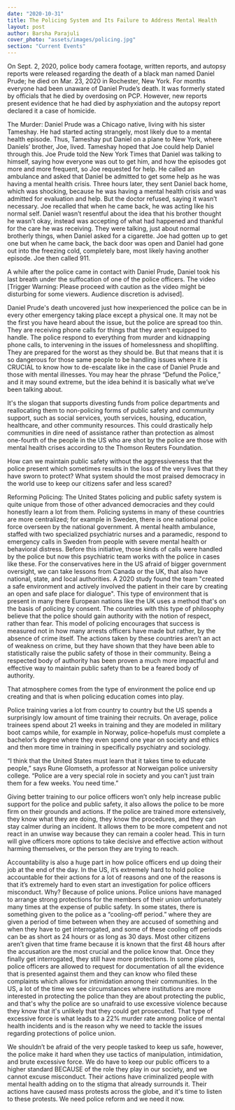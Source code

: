 ```yaml
---
date: "2020-10-31"
title: The Policing System and Its Failure to Address Mental Health
layout: post
author: Barsha Parajuli
cover_photo: "assets/images/policing.jpg"
section: "Current Events"
---
```


On Sept. 2, 2020, police body camera footage, written reports, and autopsy reports were released regarding the death of a black man named Daniel Prude; he died on Mar. 23, 2020 in Rochester, New York. For months everyone had been unaware of Daniel Prude’s death. It was formerly stated by officials that he died by overdosing on PCP. However, new reports present evidence that he had died by asphyxiation and the autopsy report declared it a case of homicide.

The Murder:
Daniel Prude was a Chicago native, living with his sister Tameshay. He had started acting strangely, most likely due to a mental health episode. Thus, Tameshay put Daniel on a plane to New York, where Daniels’ brother, Joe, lived. Tameshay hoped that Joe could help Daniel through this. Joe Prude told the New York Times that Daniel was talking to himself, saying how everyone was out to get him, and how the episodes got more and more frequent, so Joe requested for help. He called an ambulance and asked that Daniel be admitted to get some help as he was having a mental health crisis. Three hours later, they sent Daniel back home, which was shocking, because he was having a mental health crisis and was admitted for evaluation and help. But the doctor refused, saying it wasn’t necessary. Joe recalled that when he came back, he was acting like his normal self. Daniel wasn’t resentful about the idea that his brother thought he wasn’t okay, instead was accepting of what had happened and thankful for the care he was receiving. They were talking, just about normal brotherly things, when Daniel asked for a cigarette. Joe had gotten up to get one but when he came back, the back door was open and Daniel had gone out into the freezing cold, completely bare, most likely having another episode. Joe then called 911.

A while after the police came in contact with Daniel Prude, Daniel took his last breath under the suffocation of one of the police officers. The video [Trigger Warning: Please proceed with caution as the video might be disturbing for some viewers. Audience discretion is advised].

Daniel Prude's death uncovered just how inexperienced the police can be in every other emergency taking place except a physical one. It may not be the first you have heard about the issue, but the police are spread too thin. They are receiving phone calls for things that they aren’t equipped to handle. The police respond to everything from murder and kidnapping phone calls, to intervening in the issues of homelessness and shoplifting. They are prepared for the worst as they should be. But that means that it is so dangerous for those same people to be handling issues where it is CRUCIAL to know how to de-escalate like in the case of Daniel Prude and those with mental illnesses. You may hear the phrase “Defund the Police,” and it may sound extreme, but the idea behind it is basically what we’ve been talking about.

It's the slogan that supports divesting funds from police departments and reallocating them to non-policing forms of public safety and community support, such as social services, youth services, housing, education, healthcare, and other community resources. This could drastically help communities in dire need of assistance rather than protection as almost one-fourth of the people in the US who are shot by the police are those with mental health crises according to the Thomson Reuters Foundation.

How can we maintain public safety without the aggressiveness that the police present which sometimes results in the loss of the very lives that they have sworn to protect? What system should the most praised democracy in the world use to keep our citizens safer and less scared?

Reforming Policing:
The United States policing and public safety system is quite unique from those of other advanced democracies and they could honestly learn a lot from them. Policing systems in many of these countries are more centralized; for example in Sweden, there is one national police force overseen by the national government. A mental health ambulance, staffed with two specialized psychiatric nurses and a paramedic, respond to emergency calls in Sweden from people with severe mental health or behavioral distress. Before this initiative, those kinds of calls were handled by the police but now this psychiatric team works with the police in cases like these. For the conservatives here in the US afraid of bigger government oversight, we can take lessons from Canada or the UK, that also have national, state, and local authorities. A 2020 study found the team "created a safe environment and actively involved the patient in their care by creating an open and safe place for dialogue". This type of environment that is present in many there European nations like the UK uses a method that's on the basis of policing by consent. The countries with this type of philosophy believe that the police should gain authority with the notion of respect, rather than fear. This model of policing encourages that success is measured not in how many arrests officers have made but rather, by the absence of crime itself. The actions taken by these countries aren’t an act of weakness on crime, but they have shown that they have been able to statistically raise the public safety of those in their community. Being a respected body of authority has been proven a much more impactful and effective way to maintain public safety than to be a feared body of authority.

That atmosphere comes from the type of environment the police end up creating and that is when policing education comes into play.

Police training varies a lot from country to country but the US spends a surprisingly low amount of time training their recruits. On average, police trainees spend about 21 weeks in training and they are modeled in military boot camps while, for example in Norway, police-hopefuls must complete a bachelor’s degree where they even spend one year on society and ethics and then more time in training in specifically psychiatry and sociology.

“I think that the United States must learn that it takes time to educate people,” says Rune Glomseth, a professor at Norweigan police university college. “Police are a very special role in society and you can’t just train them for a few weeks. You need time.”

Giving better training to our police officers won’t only help increase public support for the police and public safety, it also allows the police to be more firm on their grounds and actions. If the police are trained more extensively, they know what they are doing, they know the procedures, and they can stay calmer during an incident. It allows them to be more competent and not react in an unwise way because they can remain a cooler head. This in turn will give officers more options to take decisive and effective action without harming themselves, or the person they are trying to reach.

Accountability is also a huge part in how police officers end up doing their job at the end of the day. In the US, it’s extremely hard to hold police accountable for their actions for a lot of reasons and one of the reasons is that it’s extremely hard to even start an investigation for police officers misconduct. Why? Because of police unions. Police unions have managed to arrange strong protections for the members of their union unfortunately many times at the expense of public safety. In some states, there is something given to the police as a “cooling-off period.” where they are given a period of time between when they are accused of something and when they have to get interrogated, and some of these cooling off periods can be as short as 24 hours or as long as 30 days. Most other citizens aren’t given that time frame because it is known that the first 48 hours after the accusation are the most crucial and the police know that. Once they finally get interrogated, they still have more protections. In some places, police officers are allowed to request for documentation of all the evidence that is presented against them and they can know who filed these complaints which allows for intimidation among their communities. In the US, a lot of the time we see circumstances where institutions are more interested in protecting the police than they are about protecting the public, and that's why the police are so unafraid to use excessive violence because they know that it's unlikely that they could get prosecuted. That type of excessive force is what leads to a 22% murder rate among police of mental health incidents and is the reason why we need to tackle the issues regarding protections of police union.

We shouldn’t be afraid of the very people tasked to keep us safe, however, the police make it hard when they use tactics of manipulation, intimidation, and brute excessive force. We do have to keep our public officers to a higher standard BECAUSE of the role they play in our society, and we cannot excuse misconduct. Their actions have criminalized people with mental health adding on to the stigma that already surrounds it. Their actions have caused mass protests across the globe, and it's time to listen to these protests. We need police reform and we need it now.
